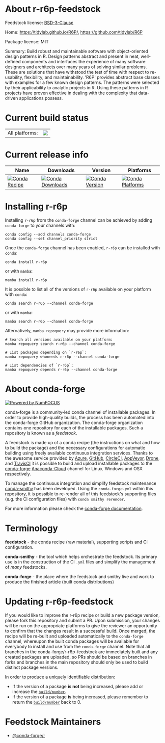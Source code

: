 About r-r6p-feedstock
=====================

Feedstock license: [BSD-3-Clause](https://github.com/conda-forge/r-r6p-feedstock/blob/main/LICENSE.txt)

Home: https://tidylab.github.io/R6P/, https://github.com/tidylab/R6P

Package license: MIT

Summary: Build robust and maintainable software with object-oriented design patterns in R. Design patterns abstract and present in neat, well-defined components and interfaces the experience of many software designers and architects over many years of solving similar problems. These are solutions that have withstood the test of time with respect to re-usability, flexibility, and maintainability. 'R6P' provides abstract base classes with examples for a few known design patterns. The patterns were selected by their applicability to analytic projects in R. Using these patterns in R projects have proven effective in dealing with the complexity that data-driven applications possess.

Current build status
====================


<table><tr><td>All platforms:</td>
    <td>
      <a href="https://dev.azure.com/conda-forge/feedstock-builds/_build/latest?definitionId=14037&branchName=main">
        <img src="https://dev.azure.com/conda-forge/feedstock-builds/_apis/build/status/r-r6p-feedstock?branchName=main">
      </a>
    </td>
  </tr>
</table>

Current release info
====================

| Name | Downloads | Version | Platforms |
| --- | --- | --- | --- |
| [![Conda Recipe](https://img.shields.io/badge/recipe-r--r6p-green.svg)](https://anaconda.org/conda-forge/r-r6p) | [![Conda Downloads](https://img.shields.io/conda/dn/conda-forge/r-r6p.svg)](https://anaconda.org/conda-forge/r-r6p) | [![Conda Version](https://img.shields.io/conda/vn/conda-forge/r-r6p.svg)](https://anaconda.org/conda-forge/r-r6p) | [![Conda Platforms](https://img.shields.io/conda/pn/conda-forge/r-r6p.svg)](https://anaconda.org/conda-forge/r-r6p) |

Installing r-r6p
================

Installing `r-r6p` from the `conda-forge` channel can be achieved by adding `conda-forge` to your channels with:

```
conda config --add channels conda-forge
conda config --set channel_priority strict
```

Once the `conda-forge` channel has been enabled, `r-r6p` can be installed with `conda`:

```
conda install r-r6p
```

or with `mamba`:

```
mamba install r-r6p
```

It is possible to list all of the versions of `r-r6p` available on your platform with `conda`:

```
conda search r-r6p --channel conda-forge
```

or with `mamba`:

```
mamba search r-r6p --channel conda-forge
```

Alternatively, `mamba repoquery` may provide more information:

```
# Search all versions available on your platform:
mamba repoquery search r-r6p --channel conda-forge

# List packages depending on `r-r6p`:
mamba repoquery whoneeds r-r6p --channel conda-forge

# List dependencies of `r-r6p`:
mamba repoquery depends r-r6p --channel conda-forge
```


About conda-forge
=================

[![Powered by
NumFOCUS](https://img.shields.io/badge/powered%20by-NumFOCUS-orange.svg?style=flat&colorA=E1523D&colorB=007D8A)](https://numfocus.org)

conda-forge is a community-led conda channel of installable packages.
In order to provide high-quality builds, the process has been automated into the
conda-forge GitHub organization. The conda-forge organization contains one repository
for each of the installable packages. Such a repository is known as a *feedstock*.

A feedstock is made up of a conda recipe (the instructions on what and how to build
the package) and the necessary configurations for automatic building using freely
available continuous integration services. Thanks to the awesome service provided by
[Azure](https://azure.microsoft.com/en-us/services/devops/), [GitHub](https://github.com/),
[CircleCI](https://circleci.com/), [AppVeyor](https://www.appveyor.com/),
[Drone](https://cloud.drone.io/welcome), and [TravisCI](https://travis-ci.com/)
it is possible to build and upload installable packages to the
[conda-forge](https://anaconda.org/conda-forge) [Anaconda-Cloud](https://anaconda.org/)
channel for Linux, Windows and OSX respectively.

To manage the continuous integration and simplify feedstock maintenance
[conda-smithy](https://github.com/conda-forge/conda-smithy) has been developed.
Using the ``conda-forge.yml`` within this repository, it is possible to re-render all of
this feedstock's supporting files (e.g. the CI configuration files) with ``conda smithy rerender``.

For more information please check the [conda-forge documentation](https://conda-forge.org/docs/).

Terminology
===========

**feedstock** - the conda recipe (raw material), supporting scripts and CI configuration.

**conda-smithy** - the tool which helps orchestrate the feedstock.
                   Its primary use is in the construction of the CI ``.yml`` files
                   and simplify the management of *many* feedstocks.

**conda-forge** - the place where the feedstock and smithy live and work to
                  produce the finished article (built conda distributions)


Updating r-r6p-feedstock
========================

If you would like to improve the r-r6p recipe or build a new
package version, please fork this repository and submit a PR. Upon submission,
your changes will be run on the appropriate platforms to give the reviewer an
opportunity to confirm that the changes result in a successful build. Once
merged, the recipe will be re-built and uploaded automatically to the
`conda-forge` channel, whereupon the built conda packages will be available for
everybody to install and use from the `conda-forge` channel.
Note that all branches in the conda-forge/r-r6p-feedstock are
immediately built and any created packages are uploaded, so PRs should be based
on branches in forks and branches in the main repository should only be used to
build distinct package versions.

In order to produce a uniquely identifiable distribution:
 * If the version of a package **is not** being increased, please add or increase
   the [``build/number``](https://docs.conda.io/projects/conda-build/en/latest/resources/define-metadata.html#build-number-and-string).
 * If the version of a package **is** being increased, please remember to return
   the [``build/number``](https://docs.conda.io/projects/conda-build/en/latest/resources/define-metadata.html#build-number-and-string)
   back to 0.

Feedstock Maintainers
=====================

* [@conda-forge/r](https://github.com/conda-forge/r/)

